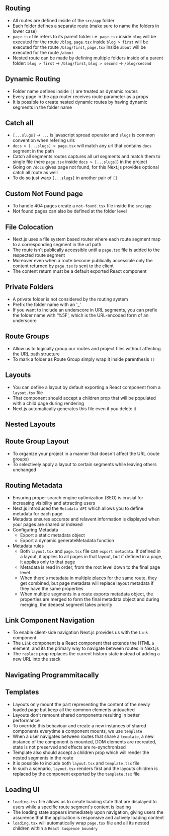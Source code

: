 ## Routing

-  All routes are defined inside of the `src/app` folder
-  Each folder defines a separate route (make sure to name the folders in lower case)
-  `page.tsx` file refers to its parent folder i.e. `page.tsx` inside `blog` will be executed for the route `/blog`, `page.tsx` inside `blog > first` will be executed for the route `/blog/first`, `page.tsx` inside `about` will be executed for the route `/about`
-  Nested route can be made by defining multiple folders inside of a parent folder: `blog > first` -> `/blog/first`, `blog > second` -> `/blog/second`

## Dynamic Routing

-  Folder name defines inside `[]` are treated as dynamic routes
-  Every page in the app router receives route parameter as a props
-  It is possible to create nested dynamic routes by having dynamic segments in the folder name

## Catch all

-  `[...slugs]` -> `...` is javascript spread operator and `slugs` is common convention when refering urls
-  `docs > [...slugs] > page.tsx` will match any url that contains `docs` segment in the path
-  Catch all segments routes captures all url segments and match them to single file (here `page.tsx` inside `docs > [...slugs]`) in the project
-  Going on `/docs` gives page not found, for this Next.js provides optional catch all route as well
-  To do so just warp `[...slugs]` in another pair of `[]`

## Custom Not Found page

-  To handle 404 pages create a `not-found.tsx` file inside the `src/app`
-  Not found pages can also be defined at the folder level

## File Colocation

-  Next.js uses a file system based router where each route segment map to a corresponding segment in the url path
-  The route isn't publically accessible until a `page.tsx` file is added to the respected route segment
-  Moreover even when a route become publically accessible only the content returned by `page.tsx` is sent to the client
-  The content return must be a default exported React component

## Private Folders

-  A private folder is not considered by the routing system
-  Prefix the folder name with an '\_'
-  If you want to include an underscore in URL segments, you can prefix the folder name with '%5F', which is the URL-encoded form of an underscore

## Route Groups

-  Allow us to logically group our routes and project files without affecting the URL path structure
-  To mark a folder as Route Group simply wrap it inside parenthesis `()`

## Layouts

-  You can define a layout by default exporting a React component from a `layout.tsx` file
-  That component should accept a children prop that will be populated with a child page during rendering
-  Next.js automatically generates this file even if you delete it

## Nested Layouts

## Route Group Layout

-  To organize your project in a manner that doesn't affect the URL (route groups)
-  To selectively apply a layout to certain segments while leaving others unchanged

## Routing Metadata

-  Ensuring proper search engine optimization (SEO) is crusial for increasing visibility and attracting users
-  Next.js introduced the `Metadata API` which allows you to define metadata for each page
-  Metadata ensures accurate and relavent information is displayed when your pages are shared or indexed
-  Configuring Metadata
   -  Export a static metadata object
   -  Export a dynamic generateMetadata function
-  Metadata rules
   -  Both `layout.tsx` and `page.tsx` file can `export metadata`. If defined in a layout, it applies to all pages in that layout, but if defined in a page, it applies only to that page
   -  Metadata is read in order, from the root level down to the final page level
   -  When there's metadata in multiple places for the same route, they get combined, but page metadata will replace layout metadata if they have the same properties
   -  When multiple segments in a route exports metadata object, the properties are merged to form the final metadata object and during merging, the deepest segment takes priority

## Link Component Navigation

-  To enable client-side navigation Next.js provides us with the `Link` component
-  The `Link` component is a React component that extends the HTML `a` element, and its the primary way to navigate between routes in Next.js
-  The `replace` prop replaces the current history state instead of adding a new URL into the stack

## Navigating Programmitacally

## Templates

-  Layouts only mount the part representing the content of the newly loaded page but keep all the common elements untouched
-  Layouts don't remount shared components resulting in better performance
-  To override this behaviour and create a new instances of shared components everytime a component mounts, we use `template`
-  When a user navigates between routes that share a `template`, a new instance of the component is mounted, DOM elements are recreated, state is not preserved and effects are re-synchronized
-  Template also should accept a children prop which will render the nested segments in the route
-  It is possible to include both `layout.tsx` and `template.tsx` file
-  In such a scenario, `layout.tsx` renders first and the layouts children is replaced by the component exported by the `template.tsx` file

## Loading UI

-  `loading.tsx` file allows us to create loading state that are displayed to users while a specific route segment's content is loading
-  The loading state appears immediately upon navigation, giving users the assurence that the application is responsive and actively loading content
-  `loading.tsx` will automatically wrap `page.tsx` file and all its nested children within a `React Suspence boundry`
